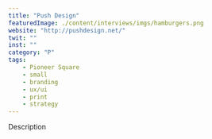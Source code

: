 ```yaml
---
title: "Push Design"
featuredImage: ./content/interviews/imgs/hamburgers.png
website: "http://pushdesign.net/"
twit: ""
inst: ""
category: "P"
tags:
    - Pioneer Square
    - small
    - branding
    - ux/ui
    - print
    - strategy
---
```


Description
